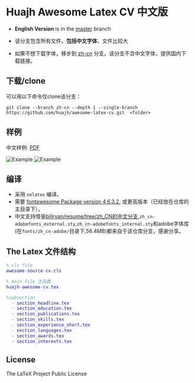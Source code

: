 # Huajh Awesome Latex CV 中文版

+ **English Version** is in the [master](https://github.com/huajh/awesome-latex-cv/tree/master) branch

+ 该分支包含所有文件，**包括中文字体**，文件比较大

+ 如果不想下载字体，移步到 [zh-cn](https://github.com/huajh/awesome-latex-cv/tree/zh-cn-nofonts) 分支。该分支不含中文字体，提供国内下载链接。


## 下载/clone

可以用以下命令仅clone该分支：

```
git clone --branch zh-cn --depth 1 --single-branch https://github.com/huajh/awesome-latex-cv.git  <folder>
```


## 样例

中文样例: [PDF](http://huajh.github.io/cv/awesome-cv-cn.pdf)

![Example](http://huajh.github.io/img/cv/awesome-cv-cn-1.png)
![Example](http://huajh.github.io/img/cv/awesome-cv-cn-2.png)


## 编译

+  采用 `xelatex` 编译。
+  需要 [fontawesome Package version 4.6.3.2.](http://www.ctan.org/tex-archive/fonts/fontawesome) 或更高版本（已经放在仓库的主目录下）。
+  中文支持借鉴[billryan/resume/tree/zh_CN的中文分支](https://github.com/billryan/resume/tree/zh_CN),`zh_cn-adobefonts_external.sty`,`zh_cn-adobefonts_internal.sty`和adobe字体库(在`fonts/zh_cn-adobe/`目录下,56.4MB)都来自于该仓库分支，感谢分享。



## The Latex 文件结构

```matlab
% cls file
awesome-source-cv.cls   

% main file 主函数
huajh-awesome-cv.tex

%subsection
  - section_headline.tex
  - section_education.tex
  - section_publications.tex
  - section_skills.tex
  - section_experience_short.tex
  - section_languages.tex
  - section_awards.tex
  - section_interests.tex
```

## License

The LaTeX Project Public License
